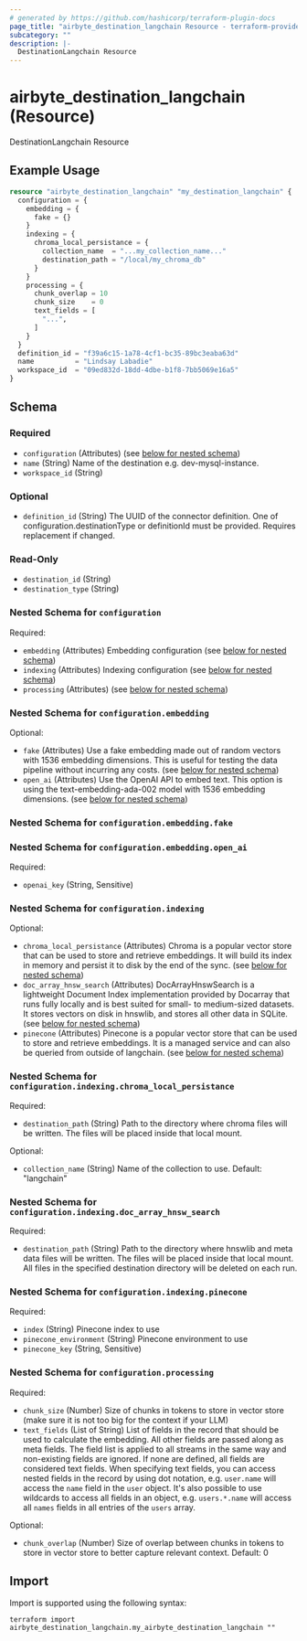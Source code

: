 ```yaml
---
# generated by https://github.com/hashicorp/terraform-plugin-docs
page_title: "airbyte_destination_langchain Resource - terraform-provider-airbyte"
subcategory: ""
description: |-
  DestinationLangchain Resource
---
```


# airbyte_destination_langchain (Resource)

DestinationLangchain Resource

## Example Usage

```terraform
resource "airbyte_destination_langchain" "my_destination_langchain" {
  configuration = {
    embedding = {
      fake = {}
    }
    indexing = {
      chroma_local_persistance = {
        collection_name  = "...my_collection_name..."
        destination_path = "/local/my_chroma_db"
      }
    }
    processing = {
      chunk_overlap = 10
      chunk_size    = 0
      text_fields = [
        "...",
      ]
    }
  }
  definition_id = "f39a6c15-1a78-4cf1-bc35-89bc3eaba63d"
  name          = "Lindsay Labadie"
  workspace_id  = "09ed832d-18dd-4dbe-b1f8-7bb5069e16a5"
}
```

<!-- schema generated by tfplugindocs -->
## Schema

### Required

- `configuration` (Attributes) (see [below for nested schema](#nestedatt--configuration))
- `name` (String) Name of the destination e.g. dev-mysql-instance.
- `workspace_id` (String)

### Optional

- `definition_id` (String) The UUID of the connector definition. One of configuration.destinationType or definitionId must be provided. Requires replacement if changed.

### Read-Only

- `destination_id` (String)
- `destination_type` (String)

<a id="nestedatt--configuration"></a>
### Nested Schema for `configuration`

Required:

- `embedding` (Attributes) Embedding configuration (see [below for nested schema](#nestedatt--configuration--embedding))
- `indexing` (Attributes) Indexing configuration (see [below for nested schema](#nestedatt--configuration--indexing))
- `processing` (Attributes) (see [below for nested schema](#nestedatt--configuration--processing))

<a id="nestedatt--configuration--embedding"></a>
### Nested Schema for `configuration.embedding`

Optional:

- `fake` (Attributes) Use a fake embedding made out of random vectors with 1536 embedding dimensions. This is useful for testing the data pipeline without incurring any costs. (see [below for nested schema](#nestedatt--configuration--embedding--fake))
- `open_ai` (Attributes) Use the OpenAI API to embed text. This option is using the text-embedding-ada-002 model with 1536 embedding dimensions. (see [below for nested schema](#nestedatt--configuration--embedding--open_ai))

<a id="nestedatt--configuration--embedding--fake"></a>
### Nested Schema for `configuration.embedding.fake`


<a id="nestedatt--configuration--embedding--open_ai"></a>
### Nested Schema for `configuration.embedding.open_ai`

Required:

- `openai_key` (String, Sensitive)



<a id="nestedatt--configuration--indexing"></a>
### Nested Schema for `configuration.indexing`

Optional:

- `chroma_local_persistance` (Attributes) Chroma is a popular vector store that can be used to store and retrieve embeddings. It will build its index in memory and persist it to disk by the end of the sync. (see [below for nested schema](#nestedatt--configuration--indexing--chroma_local_persistance))
- `doc_array_hnsw_search` (Attributes) DocArrayHnswSearch is a lightweight Document Index implementation provided by Docarray that runs fully locally and is best suited for small- to medium-sized datasets. It stores vectors on disk in hnswlib, and stores all other data in SQLite. (see [below for nested schema](#nestedatt--configuration--indexing--doc_array_hnsw_search))
- `pinecone` (Attributes) Pinecone is a popular vector store that can be used to store and retrieve embeddings. It is a managed service and can also be queried from outside of langchain. (see [below for nested schema](#nestedatt--configuration--indexing--pinecone))

<a id="nestedatt--configuration--indexing--chroma_local_persistance"></a>
### Nested Schema for `configuration.indexing.chroma_local_persistance`

Required:

- `destination_path` (String) Path to the directory where chroma files will be written. The files will be placed inside that local mount.

Optional:

- `collection_name` (String) Name of the collection to use. Default: "langchain"


<a id="nestedatt--configuration--indexing--doc_array_hnsw_search"></a>
### Nested Schema for `configuration.indexing.doc_array_hnsw_search`

Required:

- `destination_path` (String) Path to the directory where hnswlib and meta data files will be written. The files will be placed inside that local mount. All files in the specified destination directory will be deleted on each run.


<a id="nestedatt--configuration--indexing--pinecone"></a>
### Nested Schema for `configuration.indexing.pinecone`

Required:

- `index` (String) Pinecone index to use
- `pinecone_environment` (String) Pinecone environment to use
- `pinecone_key` (String, Sensitive)



<a id="nestedatt--configuration--processing"></a>
### Nested Schema for `configuration.processing`

Required:

- `chunk_size` (Number) Size of chunks in tokens to store in vector store (make sure it is not too big for the context if your LLM)
- `text_fields` (List of String) List of fields in the record that should be used to calculate the embedding. All other fields are passed along as meta fields. The field list is applied to all streams in the same way and non-existing fields are ignored. If none are defined, all fields are considered text fields. When specifying text fields, you can access nested fields in the record by using dot notation, e.g. `user.name` will access the `name` field in the `user` object. It's also possible to use wildcards to access all fields in an object, e.g. `users.*.name` will access all `names` fields in all entries of the `users` array.

Optional:

- `chunk_overlap` (Number) Size of overlap between chunks in tokens to store in vector store to better capture relevant context. Default: 0

## Import

Import is supported using the following syntax:

```shell
terraform import airbyte_destination_langchain.my_airbyte_destination_langchain ""
```
